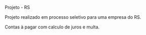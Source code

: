 Projeto - RS

Projeto realizado em processo seletivo para uma empresa do RS.

Contas à pagar com calculo de juros e multa.
